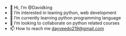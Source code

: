 - 👋 Hi, I’m @Davidking
- 👀 I’m interested in leaning python, web development 
- 🌱 I’m currently learning python programming language 
- 💞️ I’m looking to collaborate on python related courses
- 📫 How to reach me dayveedo219@gmail.com 

<!---
Saintdavidking/Saintdavidking is a ✨ special ✨ repository because its `README.md` (this file) appears on your GitHub profile.
You can click the Preview link to take a look at your changes.
--->
